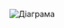 ![Діаграма](https://github.com/ip-85/System-Dynamics/blob/master/Doc/UMLDiagrams/scenarios/guest/authorization/diagramOUT/UC1.png)